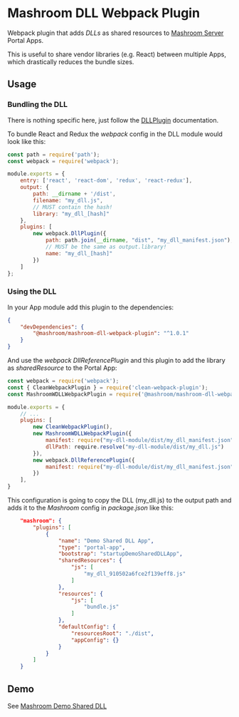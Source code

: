 
# Mashroom DLL Webpack Plugin

Webpack plugin that adds *DLLs* as shared resources to [Mashroom Server](https://www.mashroom-server.com) Portal Apps.

This is useful to share vendor libraries (e.g. React) between multiple Apps, which drastically reduces the bundle sizes.

## Usage

### Bundling the DLL

There is nothing specific here, just follow the [DLLPlugin](https://webpack.js.org/plugins/dll-plugin/) documentation.

To bundle React and Redux the *webpack* config in the DLL module would look like this:

```js
const path = require('path');
const webpack = require('webpack');

module.exports = {
    entry: ['react', 'react-dom', 'redux', 'react-redux'],
    output: {
        path: __dirname + '/dist',
        filename: "my_dll.js",
        // MUST contain the hash!
        library: "my_dll_[hash]"
    },
    plugins: [
        new webpack.DllPlugin({
            path: path.join(__dirname, "dist", "my_dll_manifest.json"),
            // MUST be the same as output.library!
            name: "my_dll_[hash]"
        })
    ]
};
```

### Using the DLL

In your App module add this plugin to the dependencies:

```json
{
    "devDependencies": {
        "@mashroom/mashroom-dll-webpack-plugin": "^1.0.1"
    }
}
```

And use the *webpack* *DllReferencePlugin* and this plugin to add the library as *sharedResource* to 
the Portal App:

```js
const webpack = require('webpack');
const { CleanWebpackPlugin } = require('clean-webpack-plugin');
const MashroomWDLLWebpackPlugin = require('@mashroom/mashroom-dll-webpack-plugin');

module.exports = {
    // ...
    plugins: [
        new CleanWebpackPlugin(),
        new MashroomWDLLWebpackPlugin({
            manifest: require("my-dll-module/dist/my_dll_manifest.json"),
            dllPath: require.resolve("my-dll-module/dist/my_dll.js")
        }),
        new webpack.DllReferencePlugin({
            manifest: require("my-dll-module/dist/my_dll_manifest.json"),
        })
    ],
}
```

This configuration is going to copy the DLL (my_dll.js) to the output path and adds it to the *Mashroom* config in *package.json* like this:

```json
    "mashroom": {
        "plugins": [
            {
                "name": "Demo Shared DLL App",
                "type": "portal-app",
                "bootstrap": "startupDemoSharedDLLApp",
                "sharedResources": {
                    "js": [
                        "my_dll_910502a6fce2f139eff8.js"
                    ]
                },
                "resources": {
                    "js": [
                        "bundle.js"
                    ]
                },
                "defaultConfig": {
                    "resourcesRoot": "./dist",
                    "appConfig": {}
                }
            }
        ]
    }
```

## Demo

See [Mashroom Demo Shared DLL](https://github.com/nonblocking/mashroom-demo-shared-dll)



